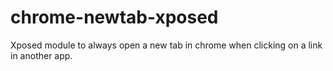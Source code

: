 chrome-newtab-xposed
====================

Xposed module to always open a new tab in chrome when clicking on a link in another app.
